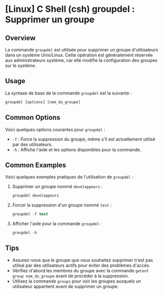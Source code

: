 # [Linux] C Shell (csh) groupdel : Supprimer un groupe

## Overview
La commande `groupdel` est utilisée pour supprimer un groupe d'utilisateurs dans un système Unix/Linux. Cette opération est généralement réservée aux administrateurs système, car elle modifie la configuration des groupes sur le système.

## Usage
La syntaxe de base de la commande `groupdel` est la suivante :

```csh
groupdel [options] [nom_du_groupe]
```

## Common Options
Voici quelques options courantes pour `groupdel` :

- `-f` : Force la suppression du groupe, même s'il est actuellement utilisé par des utilisateurs.
- `-h` : Affiche l'aide et les options disponibles pour la commande.

## Common Examples
Voici quelques exemples pratiques de l'utilisation de `groupdel` :

1. Supprimer un groupe nommé `developpeurs` :

    ```csh
    groupdel developpeurs
    ```

2. Forcer la suppression d'un groupe nommé `test` :

    ```csh
    groupdel -f test
    ```

3. Afficher l'aide pour la commande `groupdel` :

    ```csh
    groupdel -h
    ```

## Tips
- Assurez-vous que le groupe que vous souhaitez supprimer n'est pas utilisé par des utilisateurs actifs pour éviter des problèmes d'accès.
- Vérifiez d'abord les membres du groupe avec la commande `getent group nom_du_groupe` avant de procéder à la suppression.
- Utilisez la commande `groups` pour voir les groupes auxquels un utilisateur appartient avant de supprimer un groupe.